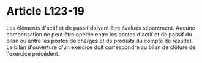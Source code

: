 # Article L123-19

Les éléments d'actif et de passif doivent être évalués séparément.   Aucune compensation ne peut être opérée entre les postes d'actif et de passif du bilan ou entre les postes de charges et de produits du compte de résultat.   Le bilan d'ouverture d'un exercice doit correspondre au bilan de clôture de l'exercice précédent.